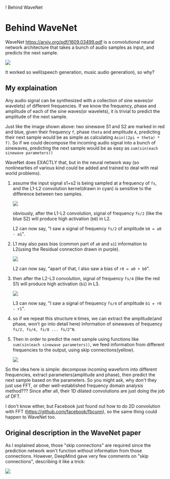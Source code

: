 ! Behind WaveNet

# Behind WaveNet

WaveNet <https://arxiv.org/pdf/1609.03499.pdf> is a convolutional neural network architecture that takes a bunch of audio samples as input, and predicts the next sample.

![](wavenet_arch.png)

It worked so well(speech generation, music audio generation), so why?

## My explaination

Any audio signal can be synthesized with a collection of sine waves(or wavelets) of different frequencies. If we know the frequency, phase and amplitude of each of the sine waves(or wavelets), it is trivial to predict the amplitude of the next sample.

Just like the image shown above: two sinewave S1 and S2 are marked in red and blue, given their frequency `f`, phase `theta` and amplitude `A`, predicting their next sample would be as simple as calculating `Asin((2pi + theta) * f)`. So if we could decompose the incoming audio signal into a bunch of sinewaves, predicting the next sample would be as easy as `sum(sin(each sinewave parameters))`

WaveNet does EXACTLY that, but in the neural network way (so nonlinearties of various kind could be added and trained to deal with real world problems).

1. assume the input signal s1+s2 is being sampled at a frequency of `fs`, and the L1-L2 convolution kernel(drawn in cyan) is sensitive to the difference between two samples.

    ![](wavenet_arch_demo_conv.png)

    obviously, after the L1-L2 convolution, signal of frequency `fs/2` (like the blue S2) will produce high activation (`b0`) in L2.

    L2 can now say, "I saw a signal of frequency `fs/2` of amplitude `b0 = a0 - a1`".

2. L1 may also pass bias (common part of `a0` and `a1`) information to L2(using the Residual connection drawn in purple).

    ![](wavenet_arch_demo_res.png)

    L2 can now say, "apart of that, I also saw a bias of `r0 = a0 + b0`".

3. then after the L2-L3 convolution, signal of frequency `fs/4` (like the red S1) will produce high activation (`b1`) in L3.

    ![](wavenet_arch_demo_res2.png)

    L3 can now say, "I saw a signal of frequency `fs/4` of amplitude `b1 = r0 - r1`".

4. so if we repeat this structure `N` times, we can extract the amplitude(and phase, won't go into detail here) information of sinewaves of frequency `fs/2, fs/4, fs/8 ... fs/2^N`.

5. Then in order to predict the next sample using functions like `sum(sin(each sinewave parameters))`, we feed information from different frequencies to the output, using skip connections(yellow).

    ![](wavenet_arch_demo_skips.png)

So the idea here is simple: decompose incoming waveform into different frequencies, extract parameters(amplitude and phase), then predict the next sample based on the parameters. So you might ask, why don't they just use FFT, or other well-established frequency domain analysis method??? Since after all, their 1D dilated convolutions are just doing the job of DFT.

I don't know either, but Facebook just found out how to do 2D convolution with FFT (<https://github.com/facebook/fbcunn>), so the same thing could happen to WaveNet too.

## Original description in the WaveNet paper

As I explained above, those "skip connections" are required since the prediction network won't function without information from those connections. However, DeepMind gave very few comments on "skip connections", describing it like a trick:

![](wavenet_arch_paper.png)
